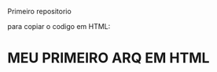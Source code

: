 Primeiro repositorio

para copiar o codigo em HTML:

<html>
 <h1> MEU PRIMEIRO ARQ EM HTML </h1>
 </html>
